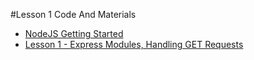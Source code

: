 #Lesson 1 Code And Materials

* [NodeJS Getting Started](https://docs.google.com/document/d/1Tzb_BQ1DQlGh5Q5IvATK3SSHQTR3as45Fvr2MiB4ryw/edit?usp=sharing)
*  [Lesson 1 - Express Modules, Handling GET Requests](https://docs.google.com/document/d/1_ZwXQ786gxoMBPLKnCP-ratqVl30MVCye43Z9BGGfQA/edit?usp=sharing)